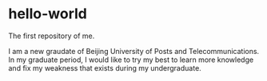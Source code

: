# hello-world
The first repository of me.

I am a new graudate of Beijing University of Posts and Telecommunications. In my graduate period, I would like to try my best to learn more knowledge and fix my weakness that exists during my undergraduate.
